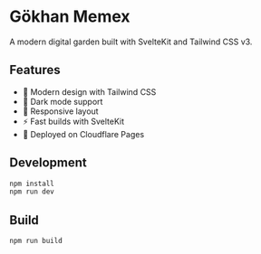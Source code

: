 # Gökhan Memex

A modern digital garden built with SvelteKit and Tailwind CSS v3.

## Features

- 🎨 Modern design with Tailwind CSS
- 🌙 Dark mode support
- 📱 Responsive layout
- ⚡ Fast builds with SvelteKit
- 🚀 Deployed on Cloudflare Pages

## Development

```bash
npm install
npm run dev
```

## Build

```bash
npm run build
```